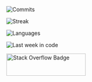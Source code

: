 ![Commits](https://github-readme-stats.vercel.app/api?username=wwerner&show_icons=true&count_private=true&include_all_commits=true&custom_title=github%20stats)

![Streak](https://github-readme-streak-stats.herokuapp.com/?user=wwerner)

![Languages](https://github-readme-stats.vercel.app/api/top-langs/?username=wwerner&hide=shell,lua,html&langs_count=10&layout=compact&custom_title=languages)

![Last week in code](https://github-readme-stats.vercel.app/api/wakatime?username=@wwerner&layout=compact&custom_title=last%20week%20in%20code)


<a href="https://stackexchange.com/users/65901"><img src="https://stackexchange.com/users/flair/65901.png?theme=clean" width="208" height="58" alt="Stack Overflow Badge" title="wwerner on stack overflow"></a>
